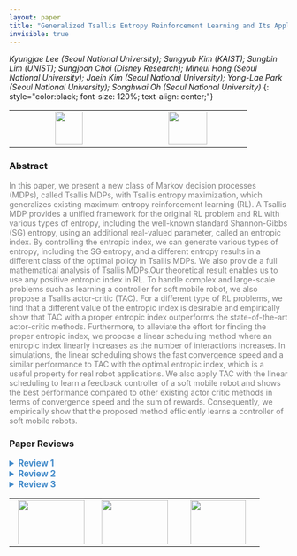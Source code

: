 ```yaml
---
layout: paper
title: "Generalized Tsallis Entropy Reinforcement Learning and Its Application to Soft Mobile Robots"
invisible: true
---
```

*Kyungjae Lee (Seoul National University); Sungyub Kim (KAIST); Sungbin Lim (UNIST); Sungjoon Choi (Disney Research); Mineui Hong (Seoul National University); Jaein Kim (Seoul National University); Yong-Lae Park (Seoul National University); Songhwai Oh (Seoul National University)*
{: style="color:black; font-size: 120%; text-align: center;"}

<table width="20%"> <tr>
<td style="width: 20%; text-align: center;"><a href="http://www.roboticsproceedings.org/rss16/p036.pdf"><img src="{{ site.baseurl }}/images/paper_link.png"
width = "50"  height = "60"/> </a> </td>

<td style="width: 20%; text-align: center;"><a href="nan"><img src="{{ site.baseurl }}/images/pheedloop_link.png"
width = "70"  height = "60"/> </a> </td>

</tr></table>

### Abstract
<html><p style="color:gray; font-size: 100%; text-align: justified;">
In this paper, we present a new class of Markov decision processes (MDPs), called Tsallis MDPs, with Tsallis entropy maximization, which generalizes existing maximum entropy reinforcement learning (RL). A Tsallis MDP provides a unified framework for the original RL problem and RL with various types of entropy, including the well-known standard Shannon-Gibbs (SG) entropy, using an additional real-valued parameter, called an entropic index. By controlling the entropic index, we can generate various types of entropy, including the SG entropy, and a different entropy results in a different class of the optimal policy in Tsallis MDPs. We also provide a full mathematical analysis of Tsallis MDPs.Our theoretical result enables us to use any positive entropic index in RL. To handle complex and large-scale problems such as learning a controller for soft mobile robot, we also propose a Tsallis actor-critic (TAC). For a different type of RL problems, we find that a different value of the entropic index is desirable and empirically show that TAC with a proper entropic index outperforms the state-of-the-art actor-critic methods. Furthermore, to alleviate the effort for finding the proper entropic index, we propose a linear scheduling method where an entropic index linearly increases as the number of interactions increases. In simulations, the linear scheduling shows the fast convergence speed and a similar performance to TAC with the optimal entropic index, which is a useful property for real robot applications. We also apply TAC with the linear scheduling to learn a feedback controller of a soft mobile robot and shows the best performance compared to other existing actor critic methods in terms of convergence speed and the sum of rewards. Consequently, we empirically show that the proposed method efficiently learns a controller of soft mobile robots.
</p></html>

### Paper Reviews
<details><summary style="font-size:110%; color:#438BCA; cursor: pointer;"><b> Review 1</b></summary>
<p style="color:gray; font-size: 100%; text-align: justified; white-space: pre-line">
Entropy-based methods are very popular in RL due to improved exploration, stability and performance. As a result, improvements to them would have great impact. Changing the form of the entropy term seems like one promising way of improvement. 

The paper is predominately a theory paper. The main contribution (from my perspective) is formalizing the Tsallis MDP and proving convergence of the methods. This is a solid contribution. 

The theory would not be particularly helpful if it couldn't be used in the algorithms and if those algorithms didn't improve performance. Thankfully, Tsallis entropy can be naturally incorporated into methods such as SAC. I see this simplicity of extension as a benefit as it could widen usage. 

Similarly, the experiments show improved performance of SAC and other actor-critic methods in almost all domains. They also show robustness with different alpha values and their scheduled entropy method also performs well. 

The real robot experiments (and part of the story of the paper) is focused on soft robotics. This is a fine domain, but is motivated by the need to have better exploration due to the properties of the soft robots. Sure, but other exploration methods could be used here instead (e.g., Bayesian, curiosity). Therefore, it isn't really clear what the robot experiments add over the simulation results. 

The paper is generally well written, but there are a number of typos that should be corrected. 
</p> </details>

<details><summary style="font-size:110%; color:#438BCA; cursor: pointer;"><b> Review 2</b></summary>
<p style="color:gray; font-size: 100%; text-align: justified; white-space: pre-line">
1. I find the paper well-written and well-developed. I am excited about the annealing of the Tsallis entropy parameter during training to reduce the entropic regularization in a controller manner. In this context, I also find the performance bound in Theorem 7 useful. There are potential connections of this idea with proximal algorithms https://link.springer.com/article/10.1007/s40687-018-0148-y. 

2. This paper seems like a direct application of the Tsallis entropy to the existing theory of regularized MDPs (reference 21 in the paper) and RL algorithms. The novelty is therefore marginal.

3. The experiments in Fig. 4 have a very large variance in some cases, how is one to understand their importance? It is also surprising that the TD3 algorithm gets zero returns for Humanoid-v2. It has been recently recognized that entropic regularization may not effective in these benchmarks, e.g., https://spinningup.openai.com/en/latest/spinningup/bench.html. Can you discuss how the Tsallis entropy-based regularization may be better in practice?
</p> </details>

<details><summary style="font-size:110%; color:#438BCA; cursor: pointer;"><b> Review 3</b></summary>
<p style="color:gray; font-size: 100%; text-align: justified; white-space: pre-line">
Summary

Many reinforcement learning method use some kind of entropy regularisation. This usually employs a Shannon-Gibbs entropy term, although the sparse Tsallis entropy has also been used. This work generalises both and employs Tsallis entropy, which is a family of functionals parametrised by q for which Shanon Gibbs (q=1) and sparse Tsallis (q=2) are special cases. The paper finds that by properly tuning the additional parameter, or by defining a curriculum over it that slowly goes from q=1 to q=2, they can often outperform various variants that employ Shanon-Gibbs entropy. This is demonstrated both on simulated MuJoCo environments as well as a hard to control real-robot system. 

Technical Quality

The paper proposes a technically solid algorithm, and show how its qualities both in theoretical proofs as well as in empirical demonstrations. These seem well executed. The proofs, however, are 11+ pages of dense content separate from the main material of the paper, and as such I cannot review them in detail. Perhaps this indicate that the paper would be more suitable for another venue where the proofs could take the spotlight rather than being relegated to supplementary material. 
Some relatively minor remarks on technical quality:
-> It doesn’t become very clear why Tsallis entropy works better then SG Entropy. The paper discusses stronger / less strong regularization (more or less stochasticity), but if this was the whole story one would image that having a curriculum for the “alpha” coefficient or for the minimum entropy (in something like SAC-AEA) should get similar results. It remains an open question what ‘above’ just making the regularisation less strong causes the difference. 
-> Optimal solution for entropy-regularised learning attributed to a bunch of papers from the last couple of years, but it is skipping the older work from Peters et al. which focuses on the relative entropy (e.g. Peters et al., Relative Entropy Policy Search, AAAI 2010). 


Novelty, Significance, Relevance
My main concern about the paper is whether this is really a robotics paper. The topic of efficient reinforcement learning is relevant to the robotics community, and the method is tested on a real robot (which is actually an interesting system, see below). However, the main contribution of the paper seem the theoretical proofs on machine learning and the simulation studies. 
Whenever we add a hyperparameter, we expect that it can be tuned such that it improve performance. What makes this paper stronger is that the curriculum seems to be valid across multiple environment, potentially avoiding an extra tuning step. I would thus consider the results to be somewhat significant. 
I haven’t seen Tsallis entropy used in reinforcement learning before, so I would consider the method quite novel. The robot task used is also quite interesting and as the task would be challenging for traditional control it is a good motivation to use a learning approach. 

Clarity
The structure of the manuscript is mostly good. There are a couple of minor grammar errors in the manuscript (see below for some examples) and there are a couple of sentences which seem quite cryptic (again, some examples provided below). The list below is not meant to be exhaustive, and a good proofreading pass should be performed. 
The description of the robot platform in VI.B is brief to the point of being hard to understand. Wouldn’t it be better to refer to a more complete description elsewhere (appendix or another paper)?

Minor issues: 
-“the trial and error” -> trial and error
-“of policy” -> of the policy
-“whose element is a probability” -> there seems to be a noun missing?
-“an MDP with the maximum Tsallis entropy” -> I’m guessing the performance of a *policy* that maximises (3) is meant? That is, not just Tsallis entropy but the sum of this entropy with the reward?
-I wasn’t sure what is meant by “Since updating J_phi requires to compute a stochastic gradient, we use a reparametrization trick […] instead of a score function estimation”. Using a score function estimator also results in a stochastic gradient. There are many reasons why you might prefer a reparametrization gradient, but needing a stochastic gradient doesn’t seem to be one of them. 
-In Section VI.C. theta_t isn’t defined where it is first used
-The vertical axis of the plots are slightly different, making it a bit harder than necessary to compare lines between e.g. 3a, 3b, 3c, 3d. 
-Some of the equations where the re-parametrization trick is used do not seem quite right. For example, in VII.A, consider the equation directly following “the gradient fo the Tsallis entropy becomes”. This would be completely correct if the expectation is taken with respect to \epsilon and a is replaced everywhere with f(a; \epsilon), with f indicating the reparametrization. The current notation hides the dependence of a on \epsilon in the gradient term on the right. 
-The words “proportional” and “inverse proportional” seem to be used a bit loosely in VII.A. (basically stating that \pi^2 is proportional to \pi?) 

</p> </details>

<table width="100%"><tr><td style="width: 30%; text-align: center;"><a href="{{ site.baseurl }}/program/papers/35"> <img src="{{ site.baseurl }}/images/previous_icon.png" width = "120"  height = "80"/> </a> </td>

<td style="width: 30%; text-align: center;"><a href="{{ site.baseurl }}/program/papers"> <img src="{{ site.baseurl }}/images/overview_icon.png" width = "120"  height = "80"/> </a> </td> 

<td style="width: 30%; text-align: center;"><a href="{{ site.baseurl }}/program/papers/37"> <img src="{{ site.baseurl }}/images/next_icon.png" width = "100"  height = "80"/> </a> </td> 

</tr></table>


